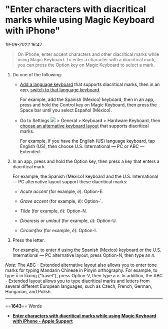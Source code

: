 # "Enter characters with diacritical marks while using Magic Keyboard with iPhone"

*19-06-2022 16:47* 

> On iPhone, enter accent characters and other diacritical marks while using Magic Keyboard.
To enter a character with a diacritical mark, you can press the Option key on Magic Keyboard to select a mark.

1.  Do one of the following:
    
    -   [Add a language keyboard](https://support.apple.com/guide/iphone/add-or-change-keyboards-iph73b71eb/15.0/ios/15.0#iphca8b53cf1) that supports diacritical marks, then in an app, [switch to that language keyboard](https://support.apple.com/guide/iphone/switch-between-keyboards-iph5948b3f2e/15.0/ios/15.0#ipha8d2dff9b).
        
        For example, add the Spanish (Mexico) keyboard, then in an app, press and hold the Control key on Magic Keyboard, then press the Space bar until you select Español (México).
        
    -   Go to Settings ![](https://help.apple.com/assets/6222428998C2CE34C75A5252/6222428B98C2CE34C75A5267/en_US/492fec5aff74dbdef9b526177c3804b4.png) > General > Keyboard > Hardware Keyboard, then [choose an alternative keyboard layout](https://support.apple.com/guide/iphone/choose-an-alternative-keyboard-layout-iph3814bb7d5/15.0/ios/15.0) that supports diacritical marks.
        
        For example, if you have the English (US) language keyboard, tap English (US), then choose U.S. International — PC or ABC — Extended.
        
2.  In an app, press and hold the Option key, then press a key that enters a diacritical mark.
    
    For example, the Spanish (Mexico) keyboard and the U.S. International — PC alternative layout support these diacritical marks:
    
    -   *Acute accent* (for example, *é*): Option-E.
        
    -   *Grave accent* (for example, *è*): Option-\`.
        
    -   *Tilde* (for example, *ñ*): Option-N.
        
    -   *Diaeresis or umlaut* (for example, *ü*): Option-U.
        
    -   *Circumflex* (for example, *ê*): Option-I.
        
3.  Press the letter.
    
    For example, to enter *ñ* using the Spanish (Mexico) keyboard or the U.S. International — PC alternative layout, press Option-N, then type an *n*.
    

*Note:* The ABC - Extended alternative layout also allows you to enter tone marks for typing Mandarin Chinese in Pinyin orthography. For example, to type ǚ in lǚxíng (“travel”), press Option-V, then type a *v*. In addition, the ABC - Extended layout allows you to type diacritical marks and letters from several different European languages, such as Czech, French, German, Hungarian, and Polish.
***

==**1643**== Words

- **[Enter characters with diacritical marks while using Magic Keyboard with iPhone - Apple Support](https://support.apple.com/guide/iphone/enter-characters-with-diacritical-marks-iphe62573ac4/ios)**